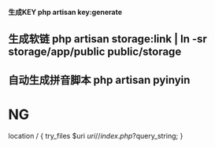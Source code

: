 #### 生成KEY php artisan key:generate
## 生成软链 php artisan storage:link |  ln -sr storage/app/public public/storage
## 自动生成拼音脚本 php artisan pyinyin
# NG
location / {
try_files $uri $uri/ /index.php?$query_string;
}